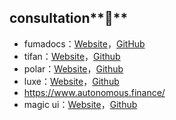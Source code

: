 ## consultation**:construction:**

- fumadocs：[Website](https://fumadocs.vercel.app/)，[GitHub](https://github.com/fuma-nama/fumadocs)
- tifan：[Website](https://tifan.me/)，[Github](https://github.com/tifandotme/website)
- polar：[Website](https://polar.sh/)，[Github](https://github.com/polarsource/polar)
- luxe：[Website](https://luxe.guhrodrigues.com/)，[Github](https://github.com/guhrodriguess/luxe)
- https://www.autonomous.finance/
- magic ui：[Website](https://magicui.design/)，[Github](https://github.com/magicuidesign/magicui)